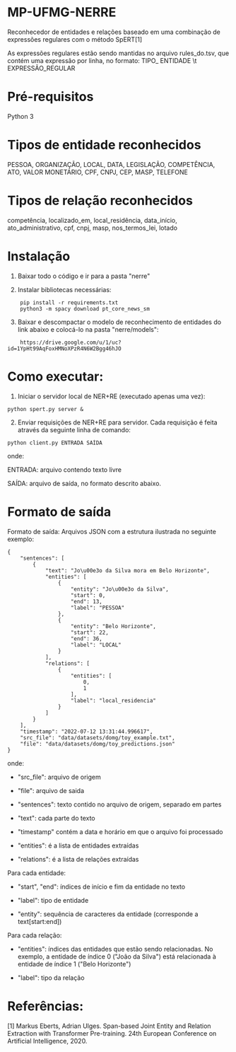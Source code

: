# MP-UFMG-NERRE

Reconhecedor de entidades e relações baseado em uma combinação de expressões regulares com o método SpERT[1]

As expressões regulares estão sendo mantidas no arquivo rules_do.tsv, que contém uma expressão por linha, no formato: TIPO_ ENTIDADE \t EXPRESSÃO_REGULAR

# Pré-requisitos

Python 3

# Tipos de entidade reconhecidos
PESSOA, ORGANIZAÇÃO, LOCAL, DATA, LEGISLAÇÃO, COMPETÊNCIA,
ATO, VALOR MONETÁRIO, CPF, CNPJ, CEP, MASP, TELEFONE

# Tipos de relação reconhecidos
competência, localizado_em, local_residência, data_início,
ato_administrativo, cpf, cnpj, masp, nos_termos_lei, lotado

# Instalação

1) Baixar todo o código e ir para a pasta "nerre"

2) Instalar bibliotecas necessárias:
```
    pip install -r requirements.txt
    python3 -m spacy download pt_core_news_sm
```

3) Baixar e descompactar o modelo de reconhecimento de entidades do link abaixo e colocá-lo na pasta "nerre/models":
```
    https://drive.google.com/u/1/uc?id=1YpHt99AqFoxHMNoXPzR4N6W2Bgg46hJO
```  

# Como executar:

1) Iniciar o servidor local de NER+RE (executado apenas uma vez):
``` 
python spert.py server &
```

2) Enviar requisições de NER+RE para servidor. Cada requisição é feita através da seguinte linha de comando:
```
python client.py ENTRADA SAÍDA
```

onde:

ENTRADA: arquivo contendo texto livre

SAÍDA: arquivo de saída, no formato descrito abaixo.

# Formato de saída

Formato de saída: Arquivos JSON com a estrutura ilustrada no seguinte exemplo:
```
{
    "sentences": [
        {
            "text": "Jo\u00e3o da Silva mora em Belo Horizonte",
            "entities": [
                {
                    "entity": "Jo\u00e3o da Silva",
                    "start": 0,
                    "end": 13,
                    "label": "PESSOA"
                },
                {
                    "entity": "Belo Horizonte",
                    "start": 22,
                    "end": 36,
                    "label": "LOCAL"
                }
            ],
            "relations": [
                {
                    "entities": [
                        0,
                        1
                    ],
                    "label": "local_residencia"
                }
            ]
        }
    ],
    "timestamp": "2022-07-12 13:31:44.996617",
    "src_file": "data/datasets/domg/toy_example.txt",
    "file": "data/datasets/domg/toy_predictions.json"
}
```
onde:

- "src_file": arquivo de origem

- "file": arquivo de saida

- "sentences": texto contido no arquivo de origem, separado em partes

- "text": cada parte do texto

- "timestamp" contém a data e horário em que o arquivo foi processado

- "entities": é a lista de entidades extraídas

- "relations": é a lista de relações extraídas

Para cada entidade:

- "start", "end": índices de início e fim da entidade no texto

- "label": tipo de entidade

- "entity": sequência de caracteres da entidade (corresponde a text[start:end])


Para cada relação:

- "entities": índices das entidades que estão sendo relacionadas. No exemplo, a
 entidade de índice 0 ("João da Silva") está relacionada à entidade de
 índice 1 ("Belo Horizonte")
 
- "label": tipo da relação


# Referências:

[1] Markus Eberts, Adrian Ulges. Span-based Joint Entity and Relation Extraction with Transformer Pre-training.
       24th European Conference on Artificial Intelligence, 2020.